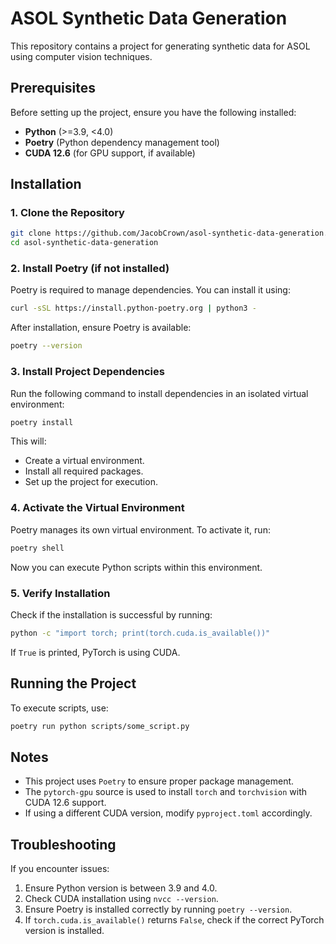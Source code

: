 # ASOL Synthetic Data Generation

This repository contains a project for generating synthetic data for ASOL using computer vision techniques.

## Prerequisites

Before setting up the project, ensure you have the following installed:

- **Python** (>=3.9, <4.0)
- **Poetry** (Python dependency management tool)
- **CUDA 12.6** (for GPU support, if available)

## Installation

### 1. Clone the Repository

```sh
git clone https://github.com/JacobCrown/asol-synthetic-data-generation.git
cd asol-synthetic-data-generation
```

### 2. Install Poetry (if not installed)

Poetry is required to manage dependencies. You can install it using:

```sh
curl -sSL https://install.python-poetry.org | python3 -
```

After installation, ensure Poetry is available:

```sh
poetry --version
```

### 3. Install Project Dependencies

Run the following command to install dependencies in an isolated virtual environment:

```sh
poetry install
```

This will:

- Create a virtual environment.
- Install all required packages.
- Set up the project for execution.

### 4. Activate the Virtual Environment

Poetry manages its own virtual environment. To activate it, run:

```sh
poetry shell
```

Now you can execute Python scripts within this environment.

### 5. Verify Installation

Check if the installation is successful by running:

```sh
python -c "import torch; print(torch.cuda.is_available())"
```

If `True` is printed, PyTorch is using CUDA.

## Running the Project

To execute scripts, use:

```sh
poetry run python scripts/some_script.py
```

## Notes

- This project uses `Poetry` to ensure proper package management.
- The `pytorch-gpu` source is used to install `torch` and `torchvision` with CUDA 12.6 support.
- If using a different CUDA version, modify `pyproject.toml` accordingly.

## Troubleshooting

If you encounter issues:

1. Ensure Python version is between 3.9 and 4.0.
2. Check CUDA installation using `nvcc --version`.
3. Ensure Poetry is installed correctly by running `poetry --version`.
4. If `torch.cuda.is_available()` returns `False`, check if the correct PyTorch version is installed.
